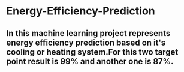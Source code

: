 # Energy-Efficiency-Prediction
## In this machine learning project represents energy efficiency prediction based on it's cooling or heating system.For this two target point result is 99% and another one is  87%.
